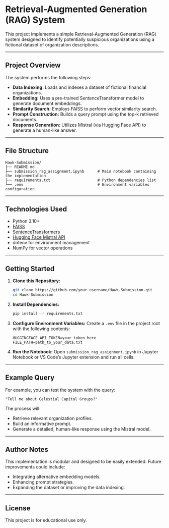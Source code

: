 # Retrieval-Augmented Generation (RAG) System

This project implements a simple Retrieval-Augmented Generation (RAG) system designed to
identify potentially suspicious organizations using a fictional dataset of organization descriptions.

---

## Project Overview

The system performs the following steps:
- **Data Indexing:** Loads and indexes a dataset of fictional financial organizations.
- **Embedding:** Uses a pre-trained SentenceTransformer model to generate document embeddings.
- **Similarity Search:** Employs FAISS to perform vector similarity search.
- **Prompt Construction:** Builds a query prompt using the top-k retrieved documents.
- **Response Generation:** Utilizes Mistral (via Hugging Face API) to generate a human-like answer.

---

## File Structure

```
Hawk-Submission/
├── README.md
├── submission_rag_assignment.ipynb      # Main notebook containing the implementation
├── requirements.txt                     # Python dependencies list
└── .env                                 # Environment variables configuration
```

---

## Technologies Used

- Python 3.10+
- [FAISS](https://github.com/facebookresearch/faiss)
- [SentenceTransformers](https://www.sbert.net/)
- [Hugging Face Mistral API](https://huggingface.co/inference-api)
- dotenv for environment management
- NumPy for vector operations

---

## Getting Started

1. **Clone this Repository:**
    ```bash
    git clone https://github.com/your_username/Hawk-Submission.git
    cd Hawk-Submission
    ```

2. **Install Dependencies:**
    ```bash
    pip install -r requirements.txt
    ```

3. **Configure Environment Variables:**
   Create a `.env` file in the project root with the following contents:
    ```
    HUGGINGFACE_API_TOKEN=your_token_here
    FILE_PATH=path_to_your_data.txt
    ```

4. **Run the Notebook:**
   Open `submission_rag_assignment.ipynb` in Jupyter Notebook or VS Code’s Jupyter extension and run all cells.

---

## Example Query

For example, you can test the system with the query:
```
"Tell me about Celestial Capital Groups?"
```

The process will:
- Retrieve relevant organization profiles.
- Build an informative prompt.
- Generate a detailed, human-like response using the Mistral model.

---

## Author Notes

This implementation is modular and designed to be easily extended. Future improvements could include:
- Integrating alternative embedding models.
- Enhancing prompt strategies.
- Expanding the dataset or improving the data indexing.

---

## License

This project is for educational use only.
